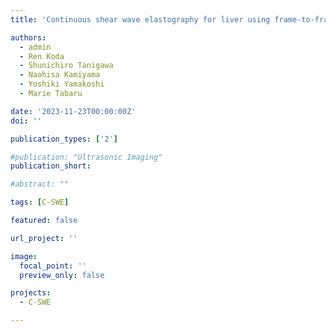 ```yaml
---
title: 'Continuous shear wave elastography for liver using frame-to-frame equalization of complex amplitude (under review)'

authors:
  - admin
  - Ren Koda
  - Shunichiro Tanigawa
  - Naohisa Kamiyama
  - Yoshiki Yamakoshi
  - Marie Tabaru

date: '2023-11-23T00:00:00Z'
doi: ''

publication_types: ['2']

#publication: "Ultrasonic Imaging"
publication_short: 

#abstract: ""

tags: [C-SWE]

featured: false

url_project: ''

image:
  focal_point: ''
  preview_only: false

projects:
  - C-SWE

---
```


